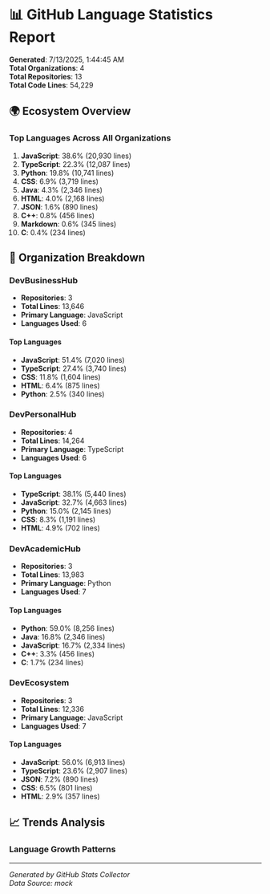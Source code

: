 # 📊 GitHub Language Statistics Report

**Generated**: 7/13/2025, 1:44:45 AM  
**Total Organizations**: 4  
**Total Repositories**: 13  
**Total Code Lines**: 54,229

## 🌍 Ecosystem Overview

### Top Languages Across All Organizations
1. **JavaScript**: 38.6% (20,930 lines)
2. **TypeScript**: 22.3% (12,087 lines)
3. **Python**: 19.8% (10,741 lines)
4. **CSS**: 6.9% (3,719 lines)
5. **Java**: 4.3% (2,346 lines)
6. **HTML**: 4.0% (2,168 lines)
7. **JSON**: 1.6% (890 lines)
8. **C++**: 0.8% (456 lines)
9. **Markdown**: 0.6% (345 lines)
10. **C**: 0.4% (234 lines)

## 🏢 Organization Breakdown


### DevBusinessHub
- **Repositories**: 3
- **Total Lines**: 13,646
- **Primary Language**: JavaScript
- **Languages Used**: 6

#### Top Languages
- **JavaScript**: 51.4% (7,020 lines)
- **TypeScript**: 27.4% (3,740 lines)
- **CSS**: 11.8% (1,604 lines)
- **HTML**: 6.4% (875 lines)
- **Python**: 2.5% (340 lines)


### DevPersonalHub
- **Repositories**: 4
- **Total Lines**: 14,264
- **Primary Language**: TypeScript
- **Languages Used**: 6

#### Top Languages
- **TypeScript**: 38.1% (5,440 lines)
- **JavaScript**: 32.7% (4,663 lines)
- **Python**: 15.0% (2,145 lines)
- **CSS**: 8.3% (1,191 lines)
- **HTML**: 4.9% (702 lines)


### DevAcademicHub
- **Repositories**: 3
- **Total Lines**: 13,983
- **Primary Language**: Python
- **Languages Used**: 7

#### Top Languages
- **Python**: 59.0% (8,256 lines)
- **Java**: 16.8% (2,346 lines)
- **JavaScript**: 16.7% (2,334 lines)
- **C++**: 3.3% (456 lines)
- **C**: 1.7% (234 lines)


### DevEcosystem
- **Repositories**: 3
- **Total Lines**: 12,336
- **Primary Language**: JavaScript
- **Languages Used**: 7

#### Top Languages
- **JavaScript**: 56.0% (6,913 lines)
- **TypeScript**: 23.6% (2,907 lines)
- **JSON**: 7.2% (890 lines)
- **CSS**: 6.5% (801 lines)
- **HTML**: 2.9% (357 lines)


## 📈 Trends Analysis


### Language Growth Patterns



---

*Generated by GitHub Stats Collector*  
*Data Source: mock*
